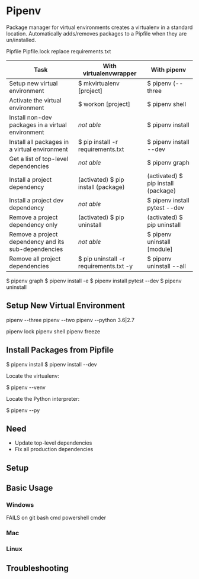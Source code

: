 # Pipenv
Package manager for virtual environments
creates a virtualenv in a standard location.
Automatically adds/removes packages to a Pipfile when they are un/installed.


Pipfile
Pipfile.lock
replace requirements.txt

| Task          | With virtualenvwrapper | With pipenv   |
|---------------|---------------|-------|
| Setup new virtual environment | $ mkvirtualenv [project] | $ pipenv (--three|--two) |
| Activate the virtual environment | $ workon [project] | $ pipenv shell |
| Install non-dev packages in a virtual environment | _not able_ | $ pipenv install |
| Install all packages in a virtual environment | $ pip install -r requirements.txt | $ pipenv install --dev |
| Get a list of top-level dependencies | _not able_ | $ pipenv graph |
| Install a project dependency | (activated) $ pip install (package) | (activated) $ pip install (package) |
| Install a project dev dependency | _not able_ | $ pipenv install pytest --dev |
| Remove a project dependency only | (activated) $ pip uninstall  | (activated) $ pip uninstall |
| Remove a project dependency and its sub-dependencies | _not able_ | $ pipenv uninstall [module] |
| Remove all project dependencies | $ pip uninstall -r requirements.txt -y | $ pipenv uninstall --all


$ pipenv graph
$ pipenv install -e
$ pipenv install pytest --dev
$ pipenv uninstall 


## Setup New Virtual Environment
pipenv --three
pipenv --two
pipenv --python 3.6|2.7

pipenv lock
pipenv shell
pipenv freeze

## Install Packages from Pipfile

$ pipenv install
$ pipenv install --dev


Locate the virtualenv:

$ pipenv --venv

Locate the Python interpreter:

$ pipenv --py


## Need
* Update top-level dependencies
* Fix all production dependencies

## Setup


## Basic Usage
### Windows
FAILS on git bash
cmd
powershell
cmder

### Mac

### Linux



## Troubleshooting

